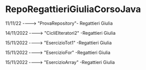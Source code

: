 # RepoRegattieriGiuliaCorsoJava

11/11/22 ----> "ProvaRepository"- Regattieri Giulia

14/11/2022  ----> "CicliEIteratori2" -Regattieri Giulia   

15/11/2022 ----> "EsercizioTot1" -Regattieri Giulia

15/11/2022 ----> "EsercizioFor" -Regattieri Giulia

15/11/2022 ----> "EsercizioArray" -Regattieri Giulia
